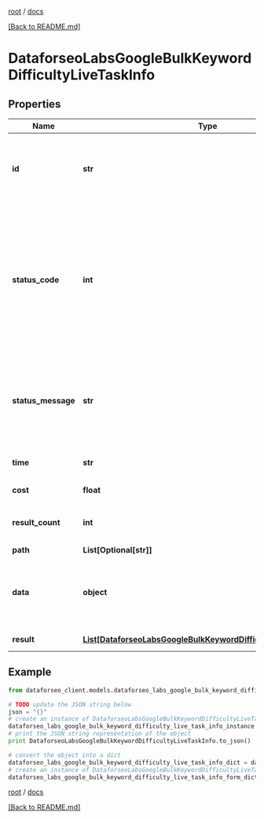 [root](./../ "root") / [docs](./ "docs")

[[Back to README.md]](./../README.md "[Back to README.md]")

# DataforseoLabsGoogleBulkKeywordDifficultyLiveTaskInfo

## Properties

Name | Type | Description | Notes
------------ | ------------- | ------------- | -------------
**id** | **str** | task identifier unique task identifier in our system in the UUID format | [optional]
**status_code** | **int** | status code of the task generated by DataForSEO, can be within the following range: 10000-60000 you can find the full list of the response codes here | [optional]
**status_message** | **str** | informational message of the task you can find the full list of general informational messages here | [optional]
**time** | **str** | execution time, seconds | [optional]
**cost** | **float** | total tasks cost, USD | [optional]
**result_count** | **int** | number of elements in the result array | [optional]
**path** | **List[Optional[str]]** | URL path | [optional]
**data** | **object** | contains the same parameters that you specified in the POST request | [optional]
**result** | [**List[DataforseoLabsGoogleBulkKeywordDifficultyLiveResultInfo]**](DataforseoLabsGoogleBulkKeywordDifficultyLiveResultInfo.md) | array of results | [optional]

## Example

```python
from dataforseo_client.models.dataforseo_labs_google_bulk_keyword_difficulty_live_task_info import DataforseoLabsGoogleBulkKeywordDifficultyLiveTaskInfo

# TODO update the JSON string below
json = "{}"
# create an instance of DataforseoLabsGoogleBulkKeywordDifficultyLiveTaskInfo from a JSON string
dataforseo_labs_google_bulk_keyword_difficulty_live_task_info_instance = DataforseoLabsGoogleBulkKeywordDifficultyLiveTaskInfo.from_json(json)
# print the JSON string representation of the object
print DataforseoLabsGoogleBulkKeywordDifficultyLiveTaskInfo.to_json()

# convert the object into a dict
dataforseo_labs_google_bulk_keyword_difficulty_live_task_info_dict = dataforseo_labs_google_bulk_keyword_difficulty_live_task_info_instance.to_dict()
# create an instance of DataforseoLabsGoogleBulkKeywordDifficultyLiveTaskInfo from a dict
dataforseo_labs_google_bulk_keyword_difficulty_live_task_info_form_dict = dataforseo_labs_google_bulk_keyword_difficulty_live_task_info.from_dict(dataforseo_labs_google_bulk_keyword_difficulty_live_task_info_dict)
```

  

[root](./../ "root") / [docs](./ "docs")

[[Back to README.md]](./../README.md "[Back to README.md]")